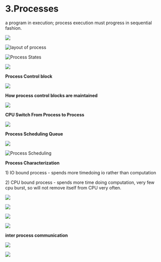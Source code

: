# 3.Processes

a program in execution; process execution must progress in sequential fashion.

![](../.gitbook/assets/image%20%2870%29.png)

![layout of process](../.gitbook/assets/image%20%28150%29.png)



![Process States](../.gitbook/assets/image%20%2899%29.png)

![](../.gitbook/assets/image%20%28174%29.png)



**Process Control block** 

![](../.gitbook/assets/image%20%2890%29.png)



**How process control blocks are maintained** 

![](../.gitbook/assets/image%20%285%29.png)

**CPU Switch From Process to Process**

![](../.gitbook/assets/image%20%28113%29.png)

**Process Scheduling Queue**

![](../.gitbook/assets/image%20%2859%29.png)

![Process Scheduling](../.gitbook/assets/image%20%28102%29.png)

**Process Characterization** 

1\) IO bound process - spends more timedoing io rather than computation 

2\) CPU bound process - spends more time doing computation, very few cpu burst, so will not remove itself from CPU very often.



![](../.gitbook/assets/image%20%2874%29.png)

![](../.gitbook/assets/image%20%28110%29.png)



![](../.gitbook/assets/image%20%2857%29.png)

![](../.gitbook/assets/image%20%28156%29.png)

**inter process communication** 

![](../.gitbook/assets/image%20%28123%29.png)

![](../.gitbook/assets/image%20%2885%29.png)









